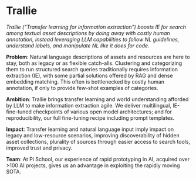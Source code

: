 # Trallie
*Trallie (“Transfer learning for information extraction”) boosts IE for search among textual asset descriptions by doing away with costly human annotation, instead leveraging LLM capabilities to follow NL guidelines, understand labels, and manipulate NL like it does for code.*

**Problem**: Natural language descriptions of assets and resources are here to stay, both as legacy or as flexible catch-alls. Clustering and categorizing them to run structured search queries traditionally requires information extraction (IE), with some partial solutions offered by RAG and dense embedding matching. This often is bottlenecked by costly human annotation, if only to provide few-shot examples of categories. 

**Ambition**: Trallie brings transfer learning and world understanding afforded by LLM to make information extraction agile. We deliver multilingual, IE-fine-tuned checkpoints of various open model architectures; and for reproducibility, our full fine-tuning recipe including prompt templates.

**Impact**: Transfer learning and natural language input imply impact on legacy and low-resource scenarios, improving discoverability of hidden asset collections, plurality of sources through easier access to search tools, improved trust and privacy.

**Team**: At Pi School, our experience of rapid prototyping in AI, acquired over >100 AI projects, gives us an advantage in exploiting the rapidly moving SOTA.

